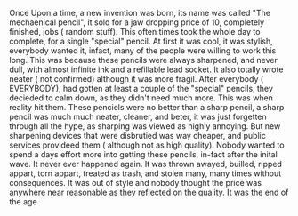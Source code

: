 Once Upon a time, a new invention was born, its name was called "The mechaenical pencil", it sold for a jaw dropping price of 10, completely finished, jobs ( random stuff). This often times took the whole day to complete, for a single "special" pencil. At first it was cool, it was stylish, everybody wanted it, infact, many of the people were willing to work this long. This was because these pencils were always sharpened, and never dull, with almost infinite ink and a refillable lead socket. It also totally wrote neater ( not confirmed) although it was more fragil. After everybody ( EVERYBODY), had gotten at least a couple of the "special" pencils, they decieded to calm down, as they didn't need much more. This was when reality hit them. These penciels were no better than a sharp pencil, a sharp pencil was much much neater, cleaner, and beter, it was just forgetten through all the hype, as sharping was viewed as highly annoying. But new sharpening devices that were disbrutied was way cheaper, and public services provideed them ( although not as high quality). Nobody wanted to spend a days effort more into getting these pencils, in-fact after the inital wave. It never ever happened again. It was thrown awayed, builled, ripped appart, torn appart, treated as trash, and stolen many, many times without consequences. It was out of style and nobody thought the price was anywhere near reasonable as they reflected on the quality. It was the end of the age
